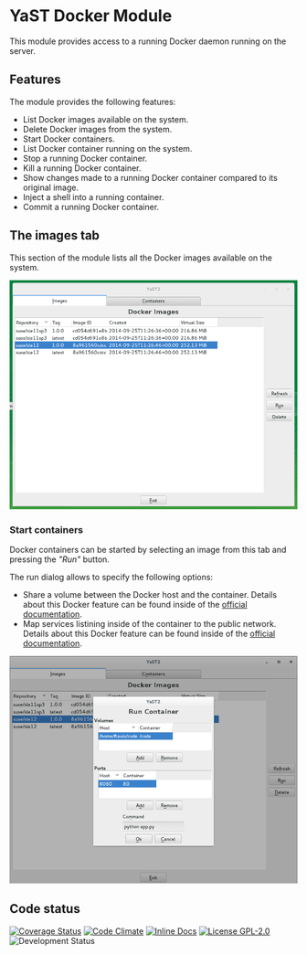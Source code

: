 # YaST Docker Module

This module provides access to a running Docker daemon running on the server.

## Features

The module provides the following features:

  * List Docker images available on the system.
  * Delete Docker images from the system.
  * Start Docker containers.
  * List Docker container running on the system.
  * Stop a running Docker container.
  * Kill a running Docker container.
  * Show changes made to a running Docker container compared to its original
    image.
  * Inject a shell into a running container.
  * Commit a running Docker container.

## The images tab

This section of the module lists all the Docker images available on the system.

<p align="center">
  <img src="doc/images_tab.png" alt="Docker Images Tab">
</p>


### Start containers

Docker containers can be started by selecting an image from this tab and pressing
the *"Run"* button.

The run dialog allows to specify the following options:

  * Share a volume between the Docker host and the container.
    Details about this Docker feature can be found inside of the [official documentation](https://docs.docker.com/userguide/dockervolumes/#mount-a-host-directory-as-a-data-volume).
  * Map services listining inside of the container to the public network.
    Details about this Docker feature can be found inside of the [official documentation](https://docs.docker.com/installation/mac/#container-port-redirection).

<p align="center">
  <img src="doc/run_container.png" alt="Docker Images Tab">
</p>



## Code status

[![Coverage Status](https://coveralls.io/repos/yast/yast-docker/badge.png)](https://coveralls.io/r/yast/yast-docker)
[![Code Climate](https://codeclimate.com/github/yast/yast-docker.png)](https://codeclimate.com/github/yast/yast-docker)
[![Inline Docs](http://inch-ci.org/github/yast/yast-docker.png?branch=master)](http://inch-ci.org/github/yast/yast-docker)
[![License GPL-2.0](http://b.repl.ca/v1/license-GPL--3.0-blue.png)](http://www.gnu.org/licenses/gpl-3.0-standalone.html)
![Development Status](http://b.repl.ca/v1/status-development-yellow.png)
